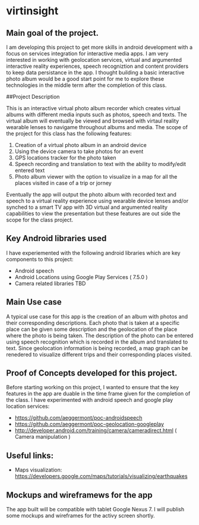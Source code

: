 # virtinsight

## Main goal of the project.

I am developing this project to get more skills in android development with a focus on services integration for interactive media apps. I am very interested in working with geolocation services, virtual and argumented interactive reality experiences, speech recogniztion and content providers to keep data persistance in the app.  I thought building a basic interactive photo album would be a good start point for me to explore these technologies in the middle term after the completion of this class. 

##Project Description

This is an interactive virtual photo album recorder which creates virtual albums with different media inputs such as photos, speech and texts. The virtual album will eventually be viewed and browsed with virtaul reality wearable lenses to navigame throughout albums and media.  The scope of the project for this class has the following features:

1. Creation of a virtual photo album in an android device 
2. Using the device camera to take photos for an event
3. GPS locations tracker for the photo taken
4. Speech recording and translation to text with the ability to modify/edit entered text
5. Photo album viewer with the option to visualize in a map for all the places visited in case of a trip or jorney

Eventually the app will output the photo album with recorded text and speech to a virtual reality experience using  wearable device lenses and/or synched to a smart TV app with 3D virtual and argumented reality capabilities to view the presentation but these features are out side the scope for the class project. 

## Key Android libraries used

I have experiemented with the following android libraries which are key components to this project: 
* Android speech
* Android Locations using Google Play Services ( 7.5.0 )
* Camera related libraries TBD

## Main Use case

A typical use case for this app is the creation of an album with photos and their corresponding descriptions. Each photo that is taken at a specific place can be given some description and the geolocation of the place where the photo is being taken. The description of the photo can be entered using speech recognition which is recorded in the album and translated to text.  Since geolocation information is being recorded, a map graph can be renedered to visualize different trips and their corresponding places visited.  

## Proof of Concepts developed for this project.

Before starting working on this project, I wanted to ensure that the key features in the app are duable in the time frame given for the completion of the class.  I have experimented with android speech and google play location services:

* https://github.com/aeggermont/poc-androidspeech
* https://github.com/aeggermont/poc-geolocation-googleplay
* http://developer.android.com/training/camera/cameradirect.html ( Camera manipulation )

## Useful links:
* Maps visualization: https://developers.google.com/maps/tutorials/visualizing/earthquakes

## Mockups and wireframews for the app

The app built will be compatible with tablet Google Nexus 7. I will publish some mockups and wireframes for the activy screen shortly.
